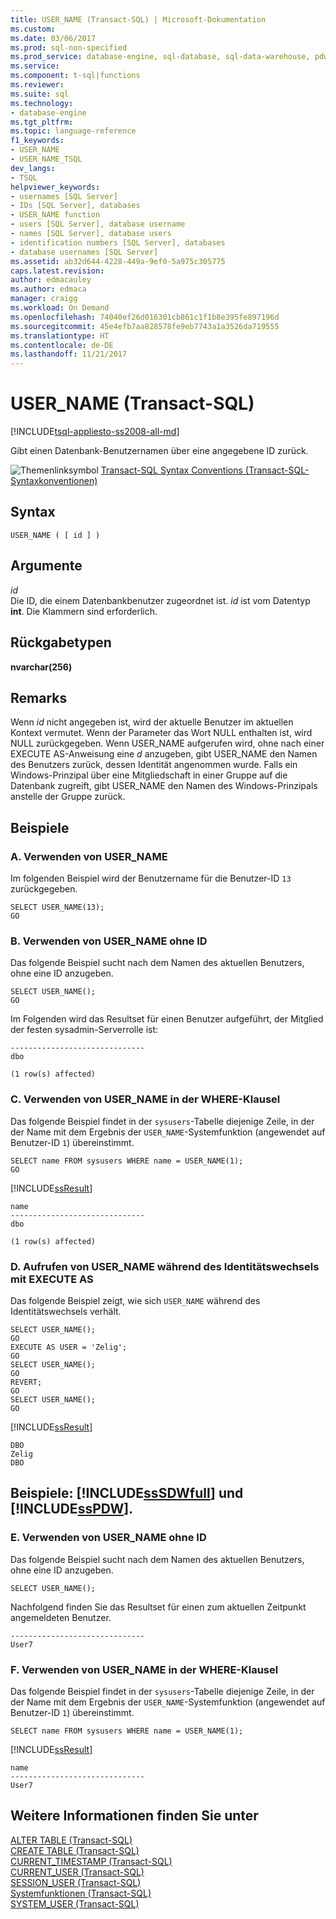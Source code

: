 ```yaml
---
title: USER_NAME (Transact-SQL) | Microsoft-Dokumentation
ms.custom: 
ms.date: 03/06/2017
ms.prod: sql-non-specified
ms.prod_service: database-engine, sql-database, sql-data-warehouse, pdw
ms.service: 
ms.component: t-sql|functions
ms.reviewer: 
ms.suite: sql
ms.technology:
- database-engine
ms.tgt_pltfrm: 
ms.topic: language-reference
f1_keywords:
- USER_NAME
- USER_NAME_TSQL
dev_langs:
- TSQL
helpviewer_keywords:
- usernames [SQL Server]
- IDs [SQL Server], databases
- USER_NAME function
- users [SQL Server], database username
- names [SQL Server], database users
- identification numbers [SQL Server], databases
- database usernames [SQL Server]
ms.assetid: ab32d644-4228-449a-9ef0-5a975c305775
caps.latest.revision: 
author: edmacauley
ms.author: edmaca
manager: craigg
ms.workload: On Demand
ms.openlocfilehash: 74040ef26d016301cb861c1f1b8e395fe897196d
ms.sourcegitcommit: 45e4efb7aa828578fe9eb7743a1a3526da719555
ms.translationtype: HT
ms.contentlocale: de-DE
ms.lasthandoff: 11/21/2017
---
```

# <a name="username-transact-sql"></a>USER_NAME (Transact-SQL)
[!INCLUDE[tsql-appliesto-ss2008-all-md](../../includes/tsql-appliesto-ss2008-all-md.md)]

  Gibt einen Datenbank-Benutzernamen über eine angegebene ID zurück.  
  
 ![Themenlinksymbol](../../database-engine/configure-windows/media/topic-link.gif "Topic link icon") [Transact-SQL Syntax Conventions (Transact-SQL-Syntaxkonventionen)](../../t-sql/language-elements/transact-sql-syntax-conventions-transact-sql.md)  
  
## <a name="syntax"></a>Syntax  
  
```  
USER_NAME ( [ id ] )  
```  
  
## <a name="arguments"></a>Argumente  
 *id*  
 Die ID, die einem Datenbankbenutzer zugeordnet ist. *id* ist vom Datentyp **int**. Die Klammern sind erforderlich.  
  
## <a name="return-types"></a>Rückgabetypen  
 **nvarchar(256)**  
  
## <a name="remarks"></a>Remarks  
 Wenn *id* nicht angegeben ist, wird der aktuelle Benutzer im aktuellen Kontext vermutet. Wenn der Parameter das Wort NULL enthalten ist, wird NULL zurückgegeben. Wenn USER_NAME aufgerufen wird, ohne nach einer EXECUTE AS-Anweisung eine *d* anzugeben, gibt USER_NAME den Namen des Benutzers zurück, dessen Identität angenommen wurde. Falls ein Windows-Prinzipal über eine Mitgliedschaft in einer Gruppe auf die Datenbank zugreift, gibt USER_NAME den Namen des Windows-Prinzipals anstelle der Gruppe zurück.  
  
## <a name="examples"></a>Beispiele  
  
### <a name="a-using-username"></a>A. Verwenden von USER_NAME  
 Im folgenden Beispiel wird der Benutzername für die Benutzer-ID `13` zurückgegeben.  
  
```  
SELECT USER_NAME(13);  
GO  
```  
  
### <a name="b-using-username-without-an-id"></a>B. Verwenden von USER_NAME ohne ID  
 Das folgende Beispiel sucht nach dem Namen des aktuellen Benutzers, ohne eine ID anzugeben.  
  
```  
SELECT USER_NAME();  
GO  
```  
  
 Im Folgenden wird das Resultset für einen Benutzer aufgeführt, der Mitglied der festen sysadmin-Serverrolle ist:  
  
 ```
------------------------------  
dbo  
  
(1 row(s) affected)
```  
  
### <a name="c-using-username-in-the-where-clause"></a>C. Verwenden von USER_NAME in der WHERE-Klausel  
 Das folgende Beispiel findet in der `sysusers`-Tabelle diejenige Zeile, in der der Name mit dem Ergebnis der `USER_NAME`-Systemfunktion (angewendet auf Benutzer-ID `1`) übereinstimmt.  
  
```  
SELECT name FROM sysusers WHERE name = USER_NAME(1);  
GO  
```  
  
 [!INCLUDE[ssResult](../../includes/ssresult-md.md)]  
  
 ```
name  
------------------------------  
dbo  
  
(1 row(s) affected)
```  
  
### <a name="d-calling-username-during-impersonation-with-execute-as"></a>D. Aufrufen von USER_NAME während des Identitätswechsels mit EXECUTE AS  
 Das folgende Beispiel zeigt, wie sich `USER_NAME` während des Identitätswechsels verhält.  
  
```  
SELECT USER_NAME();  
GO  
EXECUTE AS USER = 'Zelig';  
GO  
SELECT USER_NAME();  
GO  
REVERT;  
GO  
SELECT USER_NAME();  
GO  
```  
  
 [!INCLUDE[ssResult](../../includes/ssresult-md.md)]  
  
 ```
DBO  
Zelig  
DBO
```  
  
## <a name="examples-includesssdwfullincludessssdwfull-mdmd-and-includesspdwincludessspdw-mdmd"></a>Beispiele: [!INCLUDE[ssSDWfull](../../includes/sssdwfull-md.md)] und [!INCLUDE[ssPDW](../../includes/sspdw-md.md)].  
  
### <a name="e-using-username-without-an-id"></a>E. Verwenden von USER_NAME ohne ID  
 Das folgende Beispiel sucht nach dem Namen des aktuellen Benutzers, ohne eine ID anzugeben.  
  
```  
SELECT USER_NAME();  
```  
  
 Nachfolgend finden Sie das Resultset für einen zum aktuellen Zeitpunkt angemeldeten Benutzer.  
  
```  
------------------------------   
User7                              
```  
  
### <a name="f-using-username-in-the-where-clause"></a>F. Verwenden von USER_NAME in der WHERE-Klausel  
 Das folgende Beispiel findet in der `sysusers`-Tabelle diejenige Zeile, in der der Name mit dem Ergebnis der `USER_NAME`-Systemfunktion (angewendet auf Benutzer-ID `1`) übereinstimmt.  
  
```  
SELECT name FROM sysusers WHERE name = USER_NAME(1);  
```  
  
 [!INCLUDE[ssResult](../../includes/ssresult-md.md)]  
  
```  
name                             
------------------------------   
User7                              
```  
  
## <a name="see-also"></a>Weitere Informationen finden Sie unter  
 [ALTER TABLE &#40;Transact-SQL&#41;](../../t-sql/statements/alter-table-transact-sql.md)   
 [CREATE TABLE &#40;Transact-SQL&#41;](../../t-sql/statements/create-table-transact-sql.md)   
 [CURRENT_TIMESTAMP &#40;Transact-SQL&#41;](../../t-sql/functions/current-timestamp-transact-sql.md)   
 [CURRENT_USER &#40;Transact-SQL&#41;](../../t-sql/functions/current-user-transact-sql.md)   
 [SESSION_USER &#40;Transact-SQL&#41;](../../t-sql/functions/session-user-transact-sql.md)   
 [Systemfunktionen &#40;Transact-SQL&#41;](../../relational-databases/system-functions/system-functions-for-transact-sql.md)   
 [SYSTEM_USER &#40;Transact-SQL&#41;](../../t-sql/functions/system-user-transact-sql.md)  
  
  


